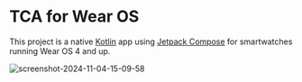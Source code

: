 # TCA for Wear OS

This project is a native [Kotlin](https://kotlinlang.org/) app using [Jetpack Compose](https://developer.android.com/training/wearables/compose) for smartwatches running Wear OS 4 and up.

![screenshot-2024-11-04-15-09-58](https://github.com/user-attachments/assets/83b4c090-11d2-4771-b2c0-838cafa10628)
